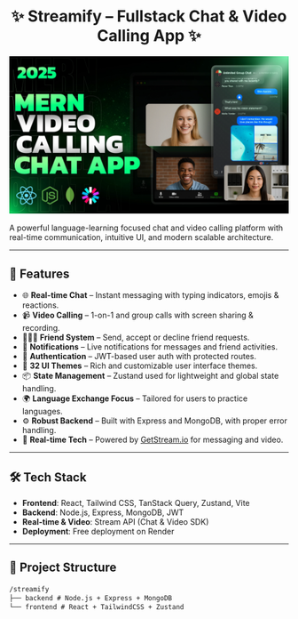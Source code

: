 <h1 align="center">✨ Streamify – Fullstack Chat & Video Calling App ✨</h1>

<p align="center">
  <img src="/frontend/public/screenshot-for-readme.png" alt="Demo Screenshot" />
</p>

A powerful language-learning focused chat and video calling platform with real-time communication, intuitive UI, and modern scalable architecture.

---

## 🚀 Features

- 🌐 **Real-time Chat** – Instant messaging with typing indicators, emojis & reactions.
- 📹 **Video Calling** – 1-on-1 and group calls with screen sharing & recording.
- 🧑‍🤝‍🧑 **Friend System** – Send, accept or decline friend requests.
- 🔔 **Notifications** – Live notifications for messages and friend activities.
- 🔐 **Authentication** – JWT-based user auth with protected routes.
- 🎨 **32 UI Themes** – Rich and customizable user interface themes.
- 📦 **State Management** – Zustand used for lightweight and global state handling.
- 🌍 **Language Exchange Focus** – Tailored for users to practice languages.
- ⚙️ **Robust Backend** – Built with Express and MongoDB, with proper error handling.
- 📡 **Real-time Tech** – Powered by [GetStream.io](https://getstream.io) for messaging and video.

---

## 🛠 Tech Stack

- **Frontend**: React, Tailwind CSS, TanStack Query, Zustand, Vite
- **Backend**: Node.js, Express, MongoDB, JWT
- **Real-time & Video**: Stream API (Chat & Video SDK)
- **Deployment**: Free deployment on Render

---

## 📁 Project Structure
```
/streamify
├── backend # Node.js + Express + MongoDB
└── frontend # React + TailwindCSS + Zustand
```



